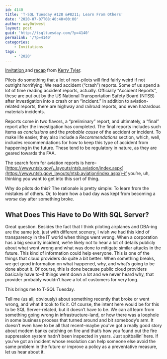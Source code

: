 ```yaml
---
id: 4140
title: 'T-SQL Tuesday #128 &#8211; Learn From Others'
date: '2020-07-07T08:40:40+00:00'
author: way0utwest
layout: post
guid: 'http://tsqltuesday.com/?p=4140'
permalink: '/?p=4140'
categories:
    - Invitations
tags:
    - '2020'
---
```


[Invitation ](https://www.airbornegeek.com/2020/07/t-sql-tuesday-128-learn-from-others/) and [recap](https://www.airbornegeek.com/2020/07/t-sql-tuesday-128-lets-talk-about-your-incident-reports/) from [Kerry Tyler](https://www.airbornegeek.com/).

Pilots do something that a lot of non-pilots will find fairly weird if not outright horrifying: We read accident (“crash”) reports. Some of us spend a lot of time reading accident reports, actually. Officially “Accident Reports”, these are put out by the US National Transportation Safety Board (NTSB) after investigation into a crash or an “incident.” In addition to aviation-related reports, there are highway and railroad reports, and even hazardous materials incidents.

Reports come in two flavors, a “preliminary” report, and ultimately, a “final” report after the investigation has completed. The final reports includes such items as *conclusions* and the *probable cause* of the accident or incident. To make life easier, they also include a *Recommendations* section, which, well, includes recommendations for how to keep this type of accident from happening in the future. These tend to be regulatory in nature, as they are geared towards the FAA.

The search form for aviation reports is here–[https://www.ntsb.gov/\_layouts/ntsb.aviation/index.aspx](https://www.ntsb.gov/_layouts/ntsb.aviation/index.aspx)–if you’re, uh, thinking you want to get into this sort of thing.

Why do pilots do this? The rationale is pretty simple: To learn from the mistakes of others. Or, to learn how a bad day was kept from becoming a *worse* day after something broke.

## What Does This Have to Do With SQL Server?

Great question. Besides the fact that I think piloting airplanes and DBA-ing are the same job, just with different scenery, I wish we had this kind of transparency in the IT world when things went wrong. When a corporation has a big security incident, we’re likely not to hear a lot of details publicly about what went wrong and what was done to mitigate similar attacks in the future. This kind of information could help everyone. This is one of the things that cloud providers do quite a bit better: When something breaks, we get good information on what happened, why, and what’s going to be done about it. Of course, this is done because public cloud providers basically have to–if things went down a lot and we never heard why, that provider probably wouldn’t have a lot of customers for very long.

This brings me to T-SQL Tuesday.

Tell me (us all, obviously) about something recently that broke or went wrong, and what it took to fix it. Of course, the intent here would be for this to be SQL Server-related, but it doesn’t have to be. We can all learn from something going wrong in infrastructure-land, or how there was a loophole in some business process that turned around and bit somebody’s arm. It doesn’t even have to be all that recent–maybe you’ve got a really good story about modem banks catching on fire and that’s how you found out the fire suppression system hadn’t been inspected in years. Just spitballin’ here. If you’ve got an incident whose resolution can help someone else avoid the same problem in the future or improve a policy as a preventative measure, let us hear about it.
